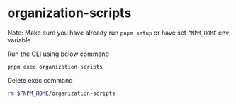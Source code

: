 # organization-scripts

Note: Make sure you have already run `pnpm setup` or have set `PNPM_HOME` env variable.

Run the CLI using below command

```sh
pnpm exec organization-scripts
```

Delete exec command

```sh
rm $PNPM_HOME/organization-scripts
```
